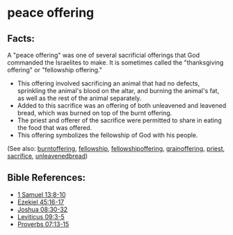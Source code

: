 # peace offering #

## Facts: ##

A "peace offering" was one of several sacrificial offerings that God commanded the Israelites to make. It is sometimes called the "thanksgiving offering" or "fellowship offering."

* This offering involved sacrificing an animal that had no defects, sprinkling the animal's blood on the altar, and burning the animal's fat, as well as the rest of the animal separately.
* Added to this sacrifice was an offering of both unleavened and leavened bread, which was burned on top of the burnt offering.
* The priest and offerer of the sacrifice were permitted to share in eating the food that was offered.
* This offering symbolizes the fellowship of God with his people.

(See also: [burntoffering](../other/burntoffering.md), [fellowship](../kt/fellowship.md), [fellowshipoffering](../other/fellowshipoffering.md), [grainoffering](../other/grainoffering.md), [priest](../kt/priest.md), [sacrifice](../other/sacrifice.md), [unleavenedbread](../kt/unleavenedbread.md))

## Bible References: ##

* [1 Samuel 13:8-10](https://door43.org/en/bible/notes/1sa/13/08)
* [Ezekiel 45:16-17](https://door43.org/en/bible/notes/ezk/45/16)
* [Joshua 08:30-32](https://door43.org/en/bible/notes/jos/08/30)
* [Leviticus 09:3-5](https://door43.org/en/bible/notes/lev/09/03)
* [Proverbs 07:13-15](https://door43.org/en/bible/notes/pro/07/13)


